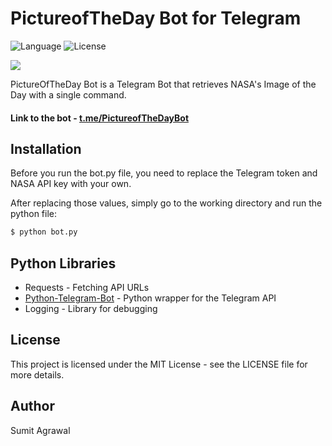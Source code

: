 # PictureofTheDay Bot for Telegram

![Language](https://img.shields.io/badge/Python-3.7-blue.svg) ![License](https://img.shields.io/badge/license-MIT-blue.svg)

<img style="float: middle;" src="https://i.imgur.com/kBITfkT.png">

PictureOfTheDay Bot is a Telegram Bot that retrieves NASA's Image of the Day with a single command.

#### Link to the bot - <a href="http://t.me/PictureoftheDayBot" target="_blank">t.me/PictureofTheDayBot </a>
## Installation

Before you run the bot.py file, you need to replace the Telegram token and NASA API key with your own.

After replacing those values, simply go to the working directory and run the python file:

```python
$ python bot.py
```

## Python Libraries

* Requests - Fetching API URLs
* [Python-Telegram-Bot](https://python-telegram-bot.org/) - Python wrapper for the Telegram API
* Logging - Library for debugging

## License

This project is licensed under the MIT License - see the LICENSE file for more details.

## Author
Sumit Agrawal
